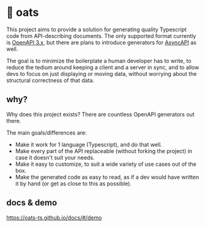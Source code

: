 # 🌱 oats

This project aims to provide a solution for generating quality Typescript code from API-describing documents. The only supported format currently is [OpenAPI 3.x](https://www.openapis.org), but there are plans to introduce generators for [AsyncAPI](https://www.asyncapi.com/) as well.

The goal is to minimize the boilerplate a human developer has to write, to reduce the tedium around keeping a client and a server in sync, and to allow devs to focus on just displaying or moving data, without worrying about the structural correctness of that data.

## why?

Why does this project exists? There are countless OpenAPI generators out there.

The main goals/differences are:

- Make it work for 1 language (Typescript), and do that well.
- Make every part of the API replaceable (without forking the project) in case it doesn't suit your needs.
- Make it easy to customize, to suit a wide variety of use cases out of the box.
- Make the generated code as easy to read, as if a dev would have written it by hand (or get as close to this as possible).

## docs & demo

https://oats-ts.github.io/docs/#/demo
